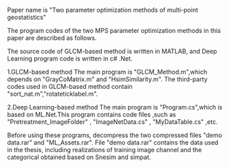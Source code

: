 Paper name is "Two parameter optimization methods of multi-point geostatistics"

The program codes of the two MPS parameter optimization methods in this paper are described as follows. 

The source code of GLCM-based method is written in MATLAB, and Deep Learning program code is written in c# .Net.

1.GLCM-based method
   The main program is "GLCM_Method.m",which depends on "GrayCoMatrix.m" and "HsimSimilarity.m".
   The third-party codes used in GLCM-based method contain "sort_nat.m","rotateticklabel.m".

2.Deep Learning-based method
   The main program is "Program.cs",which is based on ML.Net.This program contains code files ,such as "Pretreatment_ImageFolder" , "ImageNetData.cs" , "MyDataTable.cs" ,etc.

Before using these programs, decompress the two compressed files "demo data.rar" and "ML_Assets.rar". File "demo data.rar" contains the data used in the thesis, including realizations of training image channel and the categorical obtained based on Snesim and simpat.

